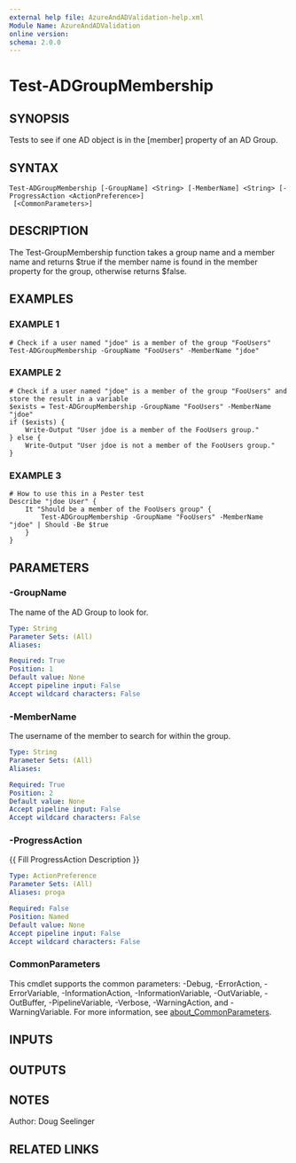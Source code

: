 ```yaml
---
external help file: AzureAndADValidation-help.xml
Module Name: AzureAndADValidation
online version:
schema: 2.0.0
---
```


# Test-ADGroupMembership

## SYNOPSIS
Tests to see if one AD object is in the \[member\] property of an AD Group.

## SYNTAX

```
Test-ADGroupMembership [-GroupName] <String> [-MemberName] <String> [-ProgressAction <ActionPreference>]
 [<CommonParameters>]
```

## DESCRIPTION
The Test-GroupMembership function takes a group name and a member name and returns $true if the member name is found
in the member property for the group, otherwise returns $false.

## EXAMPLES

### EXAMPLE 1
```
# Check if a user named "jdoe" is a member of the group "FooUsers"
Test-ADGroupMembership -GroupName "FooUsers" -MemberName "jdoe"
```

### EXAMPLE 2
```
# Check if a user named "jdoe" is a member of the group "FooUsers" and store the result in a variable
$exists = Test-ADGroupMembership -GroupName "FooUsers" -MemberName "jdoe"
if ($exists) {
    Write-Output "User jdoe is a member of the FooUsers group."
} else {
    Write-Output "User jdoe is not a member of the FooUsers group."
}
```

### EXAMPLE 3
```
# How to use this in a Pester test
Describe "jdoe User" {
    It "Should be a member of the FooUsers group" {
        Test-ADGroupMembership -GroupName "FooUsers" -MemberName "jdoe" | Should -Be $true
    }
}
```

## PARAMETERS

### -GroupName
The name of the AD Group to look for.

```yaml
Type: String
Parameter Sets: (All)
Aliases:

Required: True
Position: 1
Default value: None
Accept pipeline input: False
Accept wildcard characters: False
```

### -MemberName
The username of the member to search for within the group.

```yaml
Type: String
Parameter Sets: (All)
Aliases:

Required: True
Position: 2
Default value: None
Accept pipeline input: False
Accept wildcard characters: False
```

### -ProgressAction
{{ Fill ProgressAction Description }}

```yaml
Type: ActionPreference
Parameter Sets: (All)
Aliases: proga

Required: False
Position: Named
Default value: None
Accept pipeline input: False
Accept wildcard characters: False
```

### CommonParameters
This cmdlet supports the common parameters: -Debug, -ErrorAction, -ErrorVariable, -InformationAction, -InformationVariable, -OutVariable, -OutBuffer, -PipelineVariable, -Verbose, -WarningAction, and -WarningVariable. For more information, see [about_CommonParameters](http://go.microsoft.com/fwlink/?LinkID=113216).

## INPUTS

## OUTPUTS

## NOTES
Author: Doug Seelinger

## RELATED LINKS
